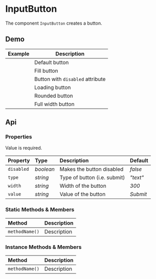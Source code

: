 # InputButton

The component `InputButton` creates a button.

## Demo

<table>
  <thead>
    <tr>
      <th>Example</th>
      <th>Description</th>
    </tr>
  </thead>
  <tbody>
    <tr>
      <td><input-button></input-button></td>
      <td>Default button</td>
    </tr>
    <tr>
      <td><input-button fill="var(--accent)" text-color="white"></input-button></td>
      <td>Fill button</td>
    </tr>
    <tr>
      <td><input-button disabled="true"></input-button></td>
      <td>Button with <code>disabled</code> attribute</td>
    </tr>
    <tr>
      <td><input-button value="Click me"></input-button></td>
      <td>Loading button</td>
    </tr>
    <tr>
      <td><input-button radius="50px"></input-button></td>
      <td>Rounded button</td>
    </tr>
    <tr>
      <td><input-button width="100%"></input-button></td>
      <td>Full width button</td>
    </tr>
  </tbody>
</table>

## Api

### Properties

Value is required.

| Property | Type | Description | Default |
| :--- | :--- | :--- | :--- |
| `disabled` | *boolean* | Makes the button disabled | *false* |
| `type` | *string* | Type of button (i.e. submit) | *"text"* |
| `width` | *string* | Width of the button | *300* |
| `value` | *string* | Value of the button | *Submit* |

### Static Methods & Members

| Method | Description |
| :--- | :--- |
| `methodName()` | Description |

### Instance Methods & Members

| Method | Description |
| :--- | :--- |
| `methodName()` | Description |

